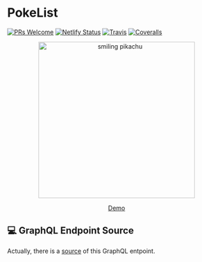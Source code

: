 # PokeList

[![PRs Welcome][pr-bage]][pr] [![Netlify Status][netlify-badge]][netlify] [![Travis][build-badge]][build] [![Coveralls][coveralls-badge]][coveralls]

<p align="center">
  <a href="https://pokemonlist.netlify.com/">
    <img alt="smiling pikachu" src="https://media1.giphy.com/media/39GAXpLVKvYRO/giphy.gif" width="360" />
    <p align="center">Demo<p>
  </a>
</p>

## 💻 GraphQL Endpoint Source

Actually, there is a [source](https://github.com/lucasbento/graphql-pokemon) of this GraphQL entpoint.

[pr-bage]: https://img.shields.io/badge/PRs-welcome-green.svg
[pr]: https://github.com/dan-maximov/gatsby-pokemons/pulls
[netlify-badge]: https://api.netlify.com/api/v1/badges/30d7454e-ebf6-48ac-90bc-d8fe1596844c/deploy-status
[netlify]: https://app.netlify.com/sites/pokemonlist/deploys
[build-badge]: https://raster.shields.io/travis/dan-maximov/gatsby-pokemons/master.png?style=flat-square
[build]: https://travis-ci.org/dan-maximov/gatsby-pokemons
[coveralls-badge]: https://coveralls.io/repos/github/dan-maximov/gatsby-pokemons/badge.svg?branch=master
[coveralls]: https://coveralls.io/github/dan-maximov/gatsby-pokemons
